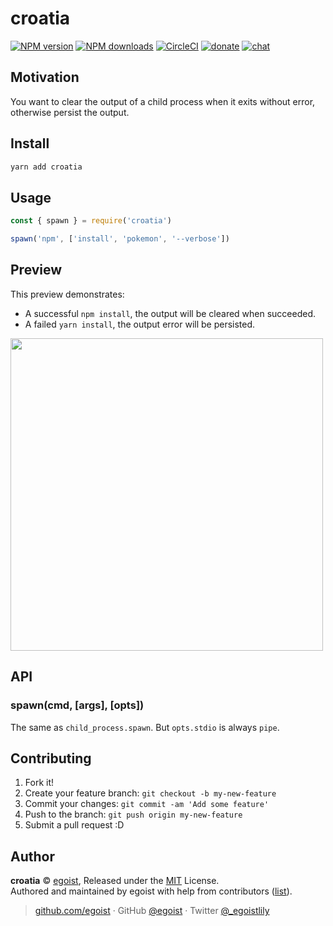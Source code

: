 
# croatia

[![NPM version](https://img.shields.io/npm/v/croatia.svg?style=flat)](https://npmjs.com/package/croatia) [![NPM downloads](https://img.shields.io/npm/dm/croatia.svg?style=flat)](https://npmjs.com/package/croatia) [![CircleCI](https://circleci.com/gh/egoist/croatia/tree/master.svg?style=shield)](https://circleci.com/gh/egoist/croatia/tree/master)  [![donate](https://img.shields.io/badge/$-donate-ff69b4.svg?maxAge=2592000&style=flat)](https://github.com/egoist/donate) [![chat](https://img.shields.io/badge/chat-on%20discord-7289DA.svg?style=flat)](https://chat.egoist.moe)

## Motivation

You want to clear the output of a child process when it exits without error, otherwise persist the output.

## Install

```bash
yarn add croatia
```

## Usage

```js
const { spawn } = require('croatia')

spawn('npm', ['install', 'pokemon', '--verbose'])
```

## Preview

This preview demonstrates:

- A successful `npm install`, the output will be cleared when succeeded.
- A failed `yarn install`, the output error will be persisted.

<img src="https://cdn.rawgit.com/egoist/63dee59b52f06bd4875c65ed283dd46a/raw/723a35cd0503bac792d93f221983dba0a74179d8/preview-croatia.svg" width="500" >

## API

### spawn(cmd, [args], [opts])

The same as `child_process.spawn`. But `opts.stdio` is always `pipe`.

## Contributing

1. Fork it!
2. Create your feature branch: `git checkout -b my-new-feature`
3. Commit your changes: `git commit -am 'Add some feature'`
4. Push to the branch: `git push origin my-new-feature`
5. Submit a pull request :D

## Author

**croatia** © [egoist](https://github.com/egoist), Released under the [MIT](./LICENSE) License.<br>
Authored and maintained by egoist with help from contributors ([list](https://github.com/egoist/croatia/contributors)).

> [github.com/egoist](https://github.com/egoist) · GitHub [@egoist](https://github.com/egoist) · Twitter [@_egoistlily](https://twitter.com/_egoistlily)

